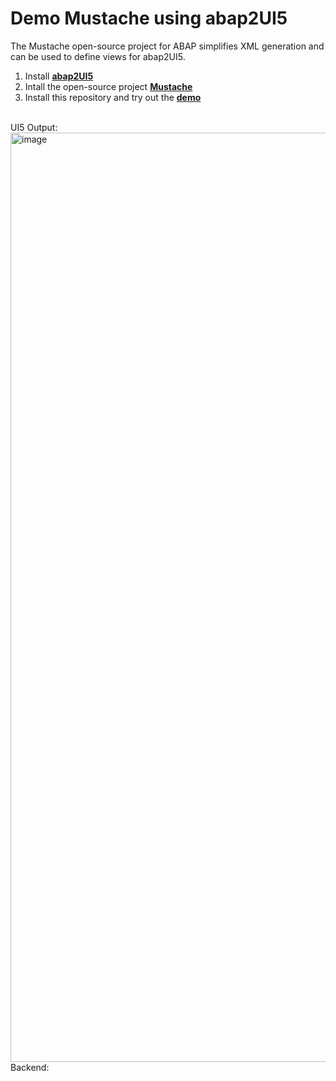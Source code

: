 # Demo Mustache using abap2UI5
The Mustache open-source project for ABAP simplifies XML generation and can be used to define views for abap2UI5.
<br>
1. Install [**abap2UI5**](https://github.com/oblomov-dev/abap2UI5)
2. Intall the open-source project [**Mustache**](https://github.com/sbcgua/abap_mustache)
3. Install this repository and try out the [**demo**](https://github.com/oblomov-dev/demo_abap2UI5-mustache/blob/main/src/z2ui5_cl_demo_mustache.clas.abap)
<br>
UI5 Output:
<img width="1487" alt="image" src="https://github.com/oblomov-dev/demo_abap2UI5-mustache/assets/102328295/702170be-3718-4bfa-b683-0fc35b01106d">
Backend:

